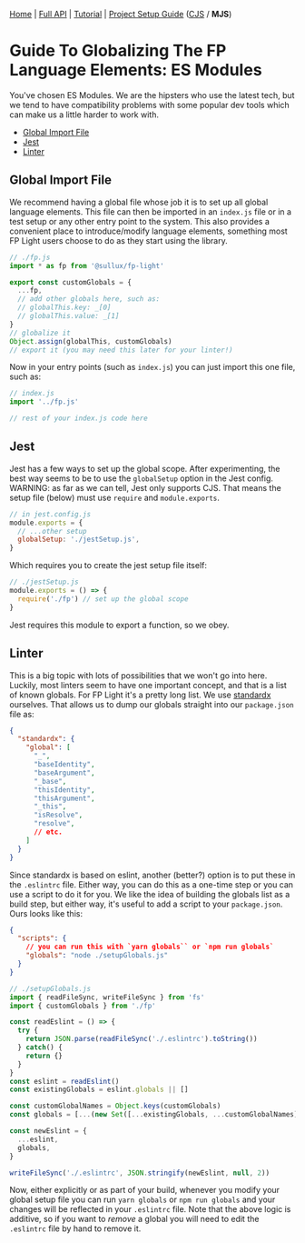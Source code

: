 [Home](https://github.com/Sullux/fp-light/blob/master/README.md) | [Full API](https://github.com/Sullux/fp-light/blob/master/API.md)
| [Tutorial](https://github.com/Sullux/fp-light/blob/master/TUTORIAL.md)
| [Project Setup Guide](https://github.com/Sullux/fp-light/blob/master/GLOBALIZING-GUIDE.md) ([CJS](https://github.com/Sullux/fp-light/blob/master/GLOBALIZING-GUIDE-CJS.md) / **MJS**)

# Guide To Globalizing The FP Language Elements: ES Modules

You've chosen ES Modules. We are the hipsters who use the latest tech, but we tend to have compatibility problems with some popular dev tools which can make us a little harder to work with.

* [Global Import File](#global_import_file)
* [Jest](#jest)
* [Linter](#linter)

## Global Import File

We recommend having a global file whose job it is to set up all global language elements. This file can then be imported in an `index.js` file or in a test setup or any other entry point to the system. This also provides a convenient place to introduce/modify language elements, something most FP Light users choose to do as they start using the library.

```javascript
// ./fp.js
import * as fp from '@sullux/fp-light'

export const customGlobals = {
  ...fp,
  // add other globals here, such as:
  // globalThis.key: _[0]
  // globalThis.value: _[1]
}
// globalize it
Object.assign(globalThis, customGlobals)
// export it (you may need this later for your linter!)
```

Now in your entry points (such as `index.js`) you can just import this one file, such as:

```javascript
// index.js
import '../fp.js'

// rest of your index.js code here
```

## Jest

Jest has a few ways to set up the global scope. After experimenting, the best way seems to be to use the `globalSetup` option in the Jest config. WARNING: as far as we can tell, Jest only supports CJS. That means the setup file (below) must use `require` and `module.exports`.

```javascript
// in jest.config.js
module.exports = {
  // ...other setup
  globalSetup: './jestSetup.js',
}
```

Which requires you to create the jest setup file itself:

```javascript
// ./jestSetup.js
module.exports = () => {
  require('./fp') // set up the global scope
}
```

Jest requires this module to export a function, so we obey.

## Linter

This is a big topic with lots of possibilities that we won't go into here. Luckily, most linters seem to have one important concept, and that is a list of known globals. For FP Light it's a pretty long list. We use [standardx](https://github.com/standard/standardx) ourselves. That allows us to dump our globals straight into our `package.json` file as:

```json
{
  "standardx": {
    "global": [
      "_",
      "baseIdentity",
      "baseArgument",
      "_base",
      "thisIdentity",
      "thisArgument",
      "_this",
      "isResolve",
      "resolve",
      // etc.
    ]
  }
}
```

Since standardx is based on eslint, another (better?) option is to put these in the `.eslintrc` file. Either way, you can do this as a one-time step or you can use a script to do it for you. We like the idea of building the globals list as a build step, but either way, it's useful to add a script to your `package.json`. Ours looks like this:

```json
{
  "scripts": {
    // you can run this with `yarn globals`` or `npm run globals`
    "globals": "node ./setupGlobals.js"
  }
}
```

```javascript
// ./setupGlobals.js
import { readFileSync, writeFileSync } from 'fs'
import { customGlobals } from './fp'

const readEslint = () => {
  try {
    return JSON.parse(readFileSync('./.eslintrc').toString())
  } catch() {
    return {}
  }
}
const eslint = readEslint()
const existingGlobals = eslint.globals || []

const customGlobalNames = Object.keys(customGlobals)
const globals = [...(new Set([...existingGlobals, ...customGlobalNames]))]

const newEslint = {
  ...eslint,
  globals,
}

writeFileSync('./.eslintrc', JSON.stringify(newEslint, null, 2))
```

Now, either explicitly or as part of your build, whenever you modify your global setup file you can run `yarn globals` or `npm run globals` and your changes will be reflected in your `.eslintrc` file. Note that the above logic is additive, so if you want to _remove_ a global you will need to edit the `.eslintrc` file by hand to remove it.
